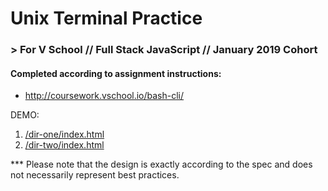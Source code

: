 # Unix Terminal Practice
### > For V School // Full Stack JavaScript // January 2019 Cohort
#### Completed according to assignment instructions: 
- http://coursework.vschool.io/bash-cli/

DEMO: 
1. <a href="http://htmlpreview.github.com/?https://github.com/yummywakame/V-School-Assignments/blob/master/exercises/week-01/01-unix-terminal-practice/dir-one/index.html" target="_blank">/dir-one/index.html</a>
2. <a href="http://htmlpreview.github.com/?https://github.com/yummywakame/V-School-Assignments/blob/master/exercises/week-01/01-unix-terminal-practice/dir-two/index.html" target="_blank">/dir-two/index.html</a>

*** Please note that the design is exactly according to the spec and does not necessarily represent best practices.
